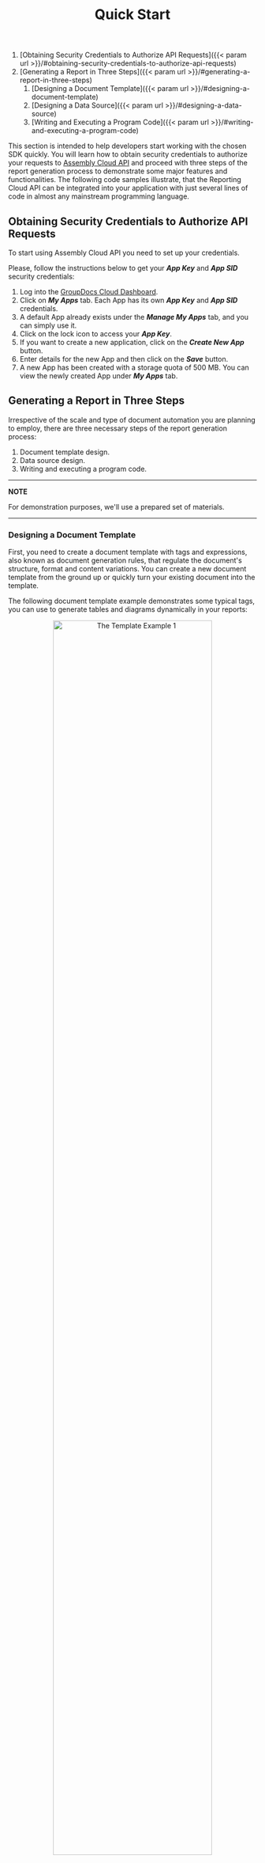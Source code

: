 ﻿---
id: "quick-start"
url: "assembly/getting-started/quick-start"
title: "Quick Start"
weight: 4
productName: "GroupDocs.Assembly Cloud"
description: "Obtain security credentials and proceed with three steps of the Report Generation process to demonstrate GroupDocs Assembly Cloud API within a few minutes."
keywords: "groupdocs assembly cloud api sdk report generation document automation templates build generate dynamically quickstart how-to code samples examples c# .net java php c++ node.js ruby python swift go library"

---

1. [Obtaining Security Credentials to Authorize API Requests]({{< param url >}}/#obtaining-security-credentials-to-authorize-api-requests)
2. [Generating a Report in Three Steps]({{< param url >}}/#generating-a-report-in-three-steps)
    1. [Designing a Document Template]({{< param url >}}/#designing-a-document-template)
    2. [Designing a Data Source]({{< param url >}}/#designing-a-data-source)
    3. [Writing and Executing a Program Code]({{< param url >}}/#writing-and-executing-a-program-code)

This section is intended to help developers start working with the chosen SDK quickly. You will learn how to obtain security credentials to authorize your requests to [Assembly Cloud API](https://apireference.groupdocs.cloud/assembly/) and proceed with three steps of the report generation process to demonstrate some major features and functionalities. The following code samples illustrate, that the Reporting Cloud API can be integrated into your application with just several lines of code in almost any mainstream programming language.

## Obtaining Security Credentials to Authorize API Requests

To start using Assembly Cloud API you need to set up your credentials.

Please, follow the instructions below to get your ***App Key*** and ***App SID*** security credentials:

1. Log into the [GroupDocs Cloud Dashboard](https://dashboard.groupdocs.cloud/#/).
2. Click on **_My Apps_** tab. Each App has its own ***App Key*** and ***App SID*** credentials.
3. A default App already exists under the ***Manage My Apps*** tab, and you can simply use it.
4. Click on the lock icon to access your ***App Key***.
5. If you want to create a new application, click on the ***Create New App*** button.
6. Enter details for the new App and then click on the ***Save*** button.
7. A new App has been created with a storage quota of 500 MB. You can view the newly created App under ***My Apps*** tab.

## Generating a Report in Three Steps

Irrespective of the scale and type of document automation you are planning to employ, there are three necessary steps of the report generation process:

1. Document template design.
2. Data source design.
3. Writing and executing a program code.

---
**NOTE**

For demonstration purposes, we'll use a prepared set of materials.

---

### Designing a Document Template

First, you need to create a document template with tags and expressions, also known as document generation rules, that regulate the document's structure, format and content variations. You can create a new document template from the ground up or quickly turn your existing document into the template.

The following document template example demonstrates some typical tags, you can use to generate tables and diagrams dynamically in your reports:

<p align="center"><img src="/assembly/images/getting-started/template_1.png" alt="The Template Example 1" style="width:80%;"></p>

### Designing a Data Source

At the next step, you need to create a JSON or XML data source with a correct structure and data. Уou can prepare it by extracting and serializing your business objects to JSON or XML formats. Since business data is often fragmented and distributed in a variety of formats, creating the appropriate information processing subsystem is often required.

The following example demonstrates a JSON data source, that is compatible with a previous document template:

```JSON
{
 "client": "Mr.Brown",
 "address": "St.Road 82",
 "orders": [
    {
     "date": "2015-03-05",
     "products": [
        { "name": "Monitor", "price": 2, "quantity": 2},
        { "name": "Computer", "price": 3, "quantity": 1}
      ]
    },
    {
     "date": "2015-03-15",
     "products": [
        { "name": "Monitor", "price": 2, "quantity": 1},
        { "name": "Printer", "price": 1, "quantity": 2},
        { "name": "Computer", "price": 3, "quantity": 1}
      ]
    }
  ]
}
```

### Writing and Executing a Program Code

Finally, you need to use a program code to pass a document template with a data source to the Reporting Engine to bind them together and produce a final document, which would look as follows:

<p align="center"><img src="/assembly/images/getting-started/result_1.png" alt="The Output of Example 1" style="width:80%;"></p>

